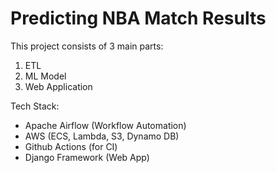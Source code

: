 # Predicting NBA Match Results

This project consists of 3 main parts:

1. ETL
2. ML Model
3. Web Application

Tech Stack:

- Apache Airflow (Workflow Automation)
- AWS (ECS, Lambda, S3, Dynamo DB)
- Github Actions (for CI)
- Django Framework (Web App)

